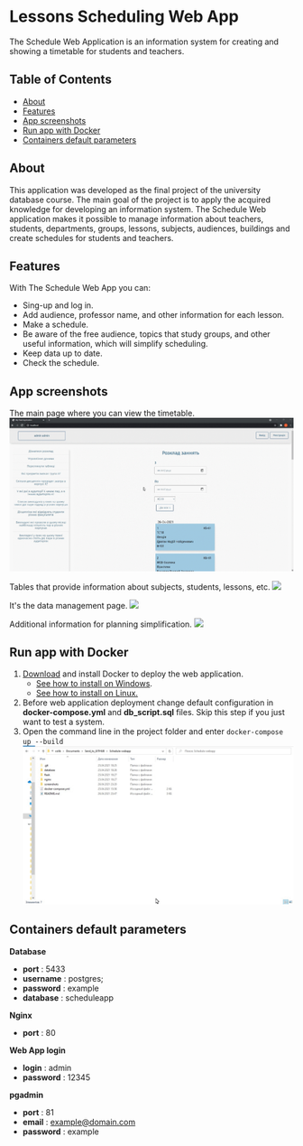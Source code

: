 ﻿# Lessons Scheduling Web App
The Schedule Web Application is an information system for creating and showing a timetable for students and teachers.
## Table of Contents
- [About](#about)
- [Features](#features)
- [App screenshots](#app-screenshots)
- [Run app with Docker](#run-app-with-docker)
- [Containers default parameters](#containers-default-parameters)

## About
This application was developed as the final project of the university database course. The main goal of the project is to apply the acquired knowledge for developing an information system. 
The Schedule Web application makes it possible to manage information about teachers, students, departments, groups, lessons, subjects, audiences, buildings and create schedules for students and teachers. 

## Features
With The Schedule Web App you can:
- Sing-up and log in.
- Add audience, professor name, and other information for each lesson.
- Make a schedule.
- Be aware of the free audience, topics that study groups, and other useful information, which will simplify scheduling.
- Keep data up to date.
- Check the schedule.

## App screenshots
The main page where you can view the timetable.
![](./screenshots/main_page.gif)

Tables that provide information about subjects, students, lessons, etc.
![](./screenshots/tables.gif)

It's the data management page.
![](./screenshots/data_manage.gif)

Additional information for planning simplification.
![](./screenshots/questions.gif)

## Run app with Docker
1. [Download](https://www.docker.com/products/docker-desktop) and install Docker to deploy the web application.
    - [See how to install on Windows](https://docs.docker.com/docker-for-windows/install). 
    - [See how to install on Linux.](https://docs.docker.com/engine/install/ubuntu/)
2. Before web application deployment change default configuration in **docker-compose.yml** and **db_script.sql** files. Skip this step if you just want to test a system.
3. Open the command line in the project folder and enter ``docker-compose up --build``
![](./screenshots/docker.gif)

## Containers default parameters
**Database**
- **port** : 5433
- **username** : postgres;
- **password** : example
- **database** : scheduleapp

**Nginx**
- **port** : 80

**Web App login**
- **login** : admin
- **password** : 12345

**pgadmin**
- **port** : 81
- **email** : example@domain.com
- **password** : example
